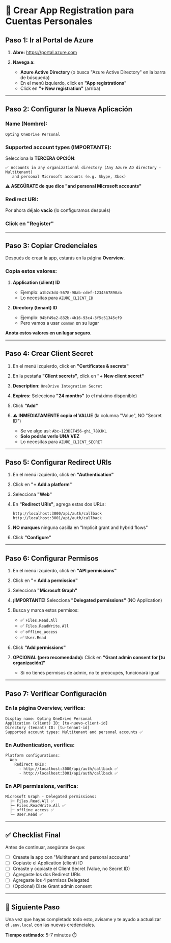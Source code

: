 # 🎯 Crear App Registration para Cuentas Personales

## Paso 1: Ir al Portal de Azure

1. **Abre:** https://portal.azure.com

2. **Navega a:**
   - **Azure Active Directory** (o busca "Azure Active Directory" en la barra de búsqueda)
   - En el menú izquierdo, click en **"App registrations"**
   - Click en **"+ New registration"** (arriba)

---

## Paso 2: Configurar la Nueva Aplicación

### **Name (Nombre):**
```
Opting OneDrive Personal
```

### **Supported account types (IMPORTANTE):**

Selecciona la **TERCERA OPCIÓN**:

```
✅ Accounts in any organizational directory (Any Azure AD directory - Multitenant) 
   and personal Microsoft accounts (e.g. Skype, Xbox)
```

**⚠️ ASEGÚRATE de que dice "and personal Microsoft accounts"**

### **Redirect URI:**

Por ahora déjalo **vacío** (lo configuramos después)

### **Click en "Register"**

---

## Paso 3: Copiar Credenciales

Después de crear la app, estarás en la página **Overview**.

### **Copia estos valores:**

1. **Application (client) ID**
   - Ejemplo: `a1b2c3d4-5678-90ab-cdef-1234567890ab`
   - Lo necesitas para `AZURE_CLIENT_ID`

2. **Directory (tenant) ID**
   - Ejemplo: `94bf49a2-832b-4b16-93c4-3f5c51345cf9`
   - Pero vamos a usar `common` en su lugar

**Anota estos valores en un lugar seguro.**

---

## Paso 4: Crear Client Secret

1. En el menú izquierdo, click en **"Certificates & secrets"**

2. En la pestaña **"Client secrets"**, click en **"+ New client secret"**

3. **Description:** `OneDrive Integration Secret`

4. **Expires:** Selecciona **"24 months"** (o el máximo disponible)

5. Click **"Add"**

6. **⚠️ INMEDIATAMENTE copia el VALUE** (la columna "Value", NO "Secret ID")
   - Se ve algo así: `Abc~123DEF456-ghi_789JKL`
   - **Solo podrás verlo UNA VEZ**
   - Lo necesitas para `AZURE_CLIENT_SECRET`

---

## Paso 5: Configurar Redirect URIs

1. En el menú izquierdo, click en **"Authentication"**

2. Click en **"+ Add a platform"**

3. Selecciona **"Web"**

4. En **"Redirect URIs"**, agrega estas dos URLs:
   ```
   http://localhost:3000/api/auth/callback
   http://localhost:3001/api/auth/callback
   ```

5. **NO marques** ninguna casilla en "Implicit grant and hybrid flows"

6. Click **"Configure"**

---

## Paso 6: Configurar Permisos

1. En el menú izquierdo, click en **"API permissions"**

2. Click en **"+ Add a permission"**

3. Selecciona **"Microsoft Graph"**

4. **¡IMPORTANTE!** Selecciona **"Delegated permissions"** (NO Application)

5. Busca y marca estos permisos:
   - ✅ `Files.Read.All`
   - ✅ `Files.ReadWrite.All`
   - ✅ `offline_access`
   - ✅ `User.Read`

6. Click **"Add permissions"**

7. **OPCIONAL (pero recomendado):** Click en **"Grant admin consent for [tu organización]"**
   - Si no tienes permisos de admin, no te preocupes, funcionará igual

---

## Paso 7: Verificar Configuración

### En la página **Overview**, verifica:

```
Display name: Opting OneDrive Personal
Application (client) ID: [tu-nuevo-client-id]
Directory (tenant) ID: [tu-tenant-id]
Supported account types: Multitenant and personal accounts ✅
```

### En **Authentication**, verifica:

```
Platform configurations:
  Web
    Redirect URIs:
      - http://localhost:3000/api/auth/callback ✅
      - http://localhost:3001/api/auth/callback ✅
```

### En **API permissions**, verifica:

```
Microsoft Graph - Delegated permissions:
  ├─ Files.Read.All ✅
  ├─ Files.ReadWrite.All ✅
  ├─ offline_access ✅
  └─ User.Read ✅
```

---

## ✅ Checklist Final

Antes de continuar, asegúrate de que:

- [ ] Creaste la app con "Multitenant and personal accounts"
- [ ] Copiaste el Application (client) ID
- [ ] Creaste y copiaste el Client Secret (Value, no Secret ID)
- [ ] Agregaste los dos Redirect URIs
- [ ] Agregaste los 4 permisos Delegated
- [ ] (Opcional) Diste Grant admin consent

---

## 🚀 Siguiente Paso

Una vez que hayas completado todo esto, avísame y te ayudo a actualizar el `.env.local` con las nuevas credenciales.

**Tiempo estimado:** 5-7 minutos ⏱️
